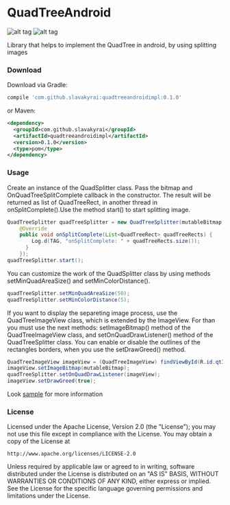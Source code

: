 # QuadTreeAndroid

![alt tag](http://i.imgur.com/9fz1O2O.gif)
![alt tag](http://i.imgur.com/r1wfHfE.gif)

Library that helps to implement the QuadTree in android, by using splitting images

### Download

Download via Gradle:

```gradle
compile 'com.github.slavakyrai:quadtreeandroidimpl:0.1.0'
```
or Maven:
```xml
<dependency>
  <groupId>com.github.slavakyrai</groupId>
  <artifactId>quadtreeandroidimpl</artifactId>
  <version>0.1.0</version>
  <type>pom</type>
</dependency>
```
### Usage

Create an instance of the QuadSplitter class. Pass the bitmap and OnQuadTreeSplitComplete callback  in the constructor. The result will be returned as list of QuadTreeRect, in another thread in onSplitComplete().Use the method start() to start splitting image.
```java
QuadTreeSplitter quadTreeSplitter = new QuadTreeSplitter(mutableBitmap, new OnQuadTreeSplitComplete() {
    @Override
    public void onSplitComplete(List<QuadTreeRect> quadTreeRects) {
        Log.d(TAG, "onSplitComplete: " + quadTreeRects.size());
      }
    });
quadTreeSplitter.start();
```
You can customize the work of the QuadSplitter class by using methods setMinQuadAreaSize() and setMinColorDistance().
```java
quadTreeSplitter.setMinQuadAreaSize(50);
quadTreeSplitter.setMinColorDistance(5);
```
If you want to display the separeting image process, use the QuadTreeImageView class, which is extended by the ImageView. For than you must use the next methods: setImageBitmap() method of the QuadTreeImageView class, and setOnQuadDrawListener() method of the QuadTreeSplitter class. You can enable or disable the outlines of the rectangles borders, when you use the setDrawGreed() method.
```java
QuadTreeImageView imageView = (QuadTreeImageView) findViewById(R.id.qtImgView);
imageView.setImageBitmap(mutableBitmap);
quadTreeSplitter.setOnQuadDrawListener(imageView);
imageView.setDrawGreed(true);
```
Look [sample] for more information

### License 

Licensed under the Apache License, Version 2.0 (the "License");
you may not use this file except in compliance with the License.
You may obtain a copy of the License at

    http://www.apache.org/licenses/LICENSE-2.0

Unless required by applicable law or agreed to in writing, software
distributed under the License is distributed on an "AS IS" BASIS,
WITHOUT WARRANTIES OR CONDITIONS OF ANY KIND, either express or implied.
See the License for the specific language governing permissions and
limitations under the License.


[sample]: https://github.com/SlavaKyrai/QuadTreeAndroid/tree/master/sample
